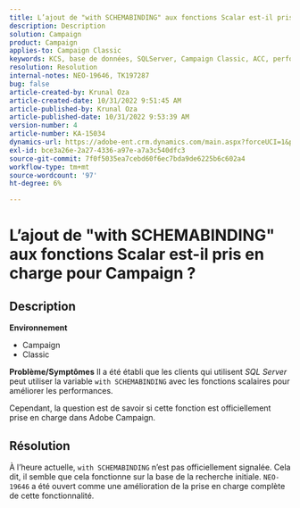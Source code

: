 ```yaml
---
title: L’ajout de "with SCHEMABINDING" aux fonctions Scalar est-il pris en charge pour Campaign ?
description: Description
solution: Campaign
product: Campaign
applies-to: Campaign Classic
keywords: KCS, base de données, SQLServer, Campaign Classic, ACC, performance
resolution: Resolution
internal-notes: NEO-19646, TK197287
bug: false
article-created-by: Krunal Oza
article-created-date: 10/31/2022 9:51:45 AM
article-published-by: Krunal Oza
article-published-date: 10/31/2022 9:53:39 AM
version-number: 4
article-number: KA-15034
dynamics-url: https://adobe-ent.crm.dynamics.com/main.aspx?forceUCI=1&pagetype=entityrecord&etn=knowledgearticle&id=ebb6e79d-0159-ed11-9561-6045bd0067ea
exl-id: bce3a26e-2a27-4336-a97e-a7a3c540dfc3
source-git-commit: 7f0f5035ea7cebd60f6ec7bda9de6225b6c602a4
workflow-type: tm+mt
source-wordcount: '97'
ht-degree: 6%

---
```


# L’ajout de &quot;with SCHEMABINDING&quot; aux fonctions Scalar est-il pris en charge pour Campaign ?

## Description

<b>Environnement</b>
- Campaign
- Classic



<b>Problème/Symptômes</b>
Il a été établi que les clients qui utilisent *SQL Server* peut utiliser la variable `with SCHEMABINDING` avec les fonctions scalaires pour améliorer les performances.

Cependant, la question est de savoir si cette fonction est officiellement prise en charge dans Adobe Campaign.




## Résolution


À l’heure actuelle, `with SCHEMABINDING` n’est pas officiellement signalée. Cela dit, il semble que cela fonctionne sur la base de la recherche initiale. `NEO-19646` a été ouvert comme une amélioration de la prise en charge complète de cette fonctionnalité.
